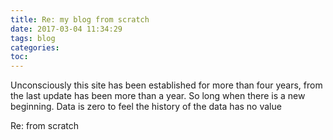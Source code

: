 ```yaml
---
title: Re: my blog from scratch
date: 2017-03-04 11:34:29
tags: blog
categories: 
toc:
---
```


Unconsciously this site has been established for more than four years, from the last update has been more than a year.
So long when there is a new beginning.
Data is zero to feel the history of the data has no value

Re: from scratch
